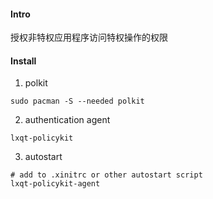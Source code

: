 #### Intro
授权非特权应用程序访问特权操作的权限
#### Install
1. polkit
```shell
sudo pacman -S --needed polkit
```
2. authentication agent
```shell
lxqt-policykit
```
3. autostart
```
# add to .xinitrc or other autostart script
lxqt-policykit-agent
```